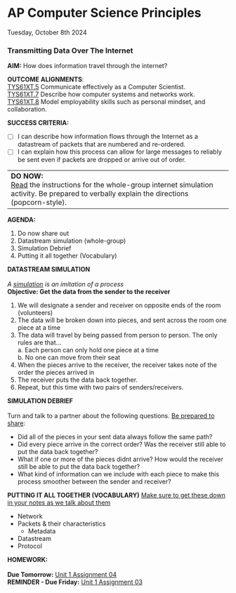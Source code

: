 # AP Computer Science Principles
Tuesday, October 8th 2024

### Transmitting Data Over The Internet

**AIM:** How does information travel through the internet?

**OUTCOME ALIGNMENTS**:<br> 
<ins>TYS61XT.5</ins> Communicate effectively as a Computer Scientist.<br> 
<ins>TYS61XT.7</ins> Describe how computer systems and networks work.<br> 
<ins>TYS61XT.8</ins> Model employability skills such as personal mindset, and collaboration.<br>

**SUCCESS CRITERIA:**
- [ ] I can describe how information flows through the Internet as a datastream of packets that are numbered and re-ordered.
- [ ] I can explain how this process can allow for large messages to reliably be sent even if packets are dropped or arrive out of order.
<table>
  <tr>
    <td><b>DO NOW:</b>
    <br> <ins>Read</ins> the instructions for the whole-group internet simulation activity. Be prepared to verbally explain the directions (popcorn-style).
    </td>
    </tr>
</table>

**AGENDA:**

1. Do now share out
2. Datastream simulation (whole-group)
3. Simulation Debrief
4. Putting it all together (Vocabulary)

**DATASTREAM SIMULATION**
<br><br>*A <ins>simulation</ins> is an imitation of a process*
<br><b>Objective: Get the data from the sender to the receiver</b>
1. We will designate a sender and receiver on opposite ends of the room (volunteers)
2. The data will be broken down into pieces, and sent across the room one piece at a time
3. The data will travel by being passed from person to person. The only rules are that...
  <br>a. Each person can only hold one piece at a time
  <br>b. No one can move from their seat
5. When the pieces arrive to the receiver, the receiver takes note of the order the pieces arrived in
6. The receiver puts the data back together.
7. Repeat, but this time with two pairs of senders/receivers. 

**SIMULATION DEBRIEF**
<br><br>Turn and talk to a partner about the following questions. <ins>Be prepared to share</ins>: 
- Did all of the pieces in your sent data always follow the same path?
- Did every piece arrive in the correct order? Was the receiver still able to put the data back together?
- What if one or more of the pieces didnt arrive? How would the receiver still be able to put the data back together?
- What kind of information can we include with each piece to make this process smoother between the sender and receiver?

**PUTTING IT ALL TOGETHER (VOCABULARY)**
<ins>Make sure to get these down in your notes as we talk about them</ins>
- Network
- Packets & their characteristics
  - Metadata
- Datastream
- Protocol

**HOMEWORK:**<br><br>
**Due Tomorrow:** [Unit 1 Assignment 04](https://github.com/MrJSwotinsky/AP_Computer_Science_Principles/blob/main/Unit_1_The_Internet/Daily_Assignments/04_Due_Wed_Oct_9_Data_Transmission_Over_The_Internet.md)<br>
**REMINDER - Due Friday:** [Unit 1 Assignment 03](https://github.com/MrJSwotinsky/AP_Computer_Science_Principles/blob/main/Unit_1_The_Internet/Daily_Assignments/03_Due_Fri_Oct_11_Unit_0_Exam_Reflection.md)

